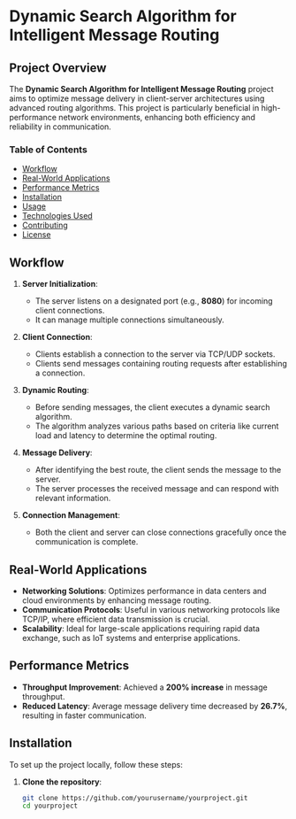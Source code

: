 # Dynamic Search Algorithm for Intelligent Message Routing

## Project Overview

The **Dynamic Search Algorithm for Intelligent Message Routing** project aims to optimize message delivery in client-server architectures using advanced routing algorithms. This project is particularly beneficial in high-performance network environments, enhancing both efficiency and reliability in communication.

### Table of Contents

- [Workflow](#workflow)
- [Real-World Applications](#real-world-applications)
- [Performance Metrics](#performance-metrics)
- [Installation](#installation)
- [Usage](#usage)
- [Technologies Used](#technologies-used)
- [Contributing](#contributing)
- [License](#license)

## Workflow

1. **Server Initialization**:
   - The server listens on a designated port (e.g., **8080**) for incoming client connections.
   - It can manage multiple connections simultaneously.

2. **Client Connection**:
   - Clients establish a connection to the server via TCP/UDP sockets.
   - Clients send messages containing routing requests after establishing a connection.

3. **Dynamic Routing**:
   - Before sending messages, the client executes a dynamic search algorithm.
   - The algorithm analyzes various paths based on criteria like current load and latency to determine the optimal routing.

4. **Message Delivery**:
   - After identifying the best route, the client sends the message to the server.
   - The server processes the received message and can respond with relevant information.

5. **Connection Management**:
   - Both the client and server can close connections gracefully once the communication is complete.

## Real-World Applications

- **Networking Solutions**: Optimizes performance in data centers and cloud environments by enhancing message routing.
- **Communication Protocols**: Useful in various networking protocols like TCP/IP, where efficient data transmission is crucial.
- **Scalability**: Ideal for large-scale applications requiring rapid data exchange, such as IoT systems and enterprise applications.

## Performance Metrics

- **Throughput Improvement**: Achieved a **200% increase** in message throughput.
- **Reduced Latency**: Average message delivery time decreased by **26.7%**, resulting in faster communication.

## Installation

To set up the project locally, follow these steps:

1. **Clone the repository**:
   ```bash
   git clone https://github.com/yourusername/yourproject.git
   cd yourproject
